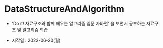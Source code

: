 # DataStructureAndAlgorithm

 - 'Do it! 자료구조와 함께 배우는 알고리즘 입문 자바편' 을 보면서 공부하는 자료구조 및 알고리즘 학습

 - 시작일 : 2022-06-20(월)